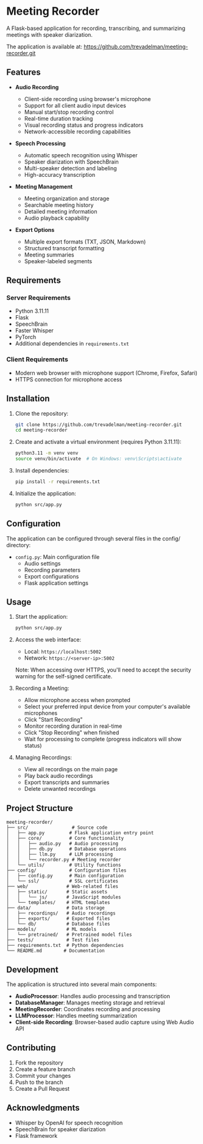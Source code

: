 # Meeting Recorder

A Flask-based application for recording, transcribing, and summarizing meetings with speaker diarization.

The application is available at: https://github.com/trevadelman/meeting-recorder.git

## Features

- **Audio Recording**
  - Client-side recording using browser's microphone
  - Support for all client audio input devices
  - Manual start/stop recording control
  - Real-time duration tracking
  - Visual recording status and progress indicators
  - Network-accessible recording capabilities

- **Speech Processing**
  - Automatic speech recognition using Whisper
  - Speaker diarization with SpeechBrain
  - Multi-speaker detection and labeling
  - High-accuracy transcription

- **Meeting Management**
  - Meeting organization and storage
  - Searchable meeting history
  - Detailed meeting information
  - Audio playback capability

- **Export Options**
  - Multiple export formats (TXT, JSON, Markdown)
  - Structured transcript formatting
  - Meeting summaries
  - Speaker-labeled segments

## Requirements

### Server Requirements
- Python 3.11.11
- Flask
- SpeechBrain
- Faster Whisper
- PyTorch
- Additional dependencies in `requirements.txt`

### Client Requirements
- Modern web browser with microphone support (Chrome, Firefox, Safari)
- HTTPS connection for microphone access

## Installation

1. Clone the repository:
   ```bash
   git clone https://github.com/trevadelman/meeting-recorder.git
   cd meeting-recorder
   ```

2. Create and activate a virtual environment (requires Python 3.11.11):
   ```bash
   python3.11 -m venv venv
   source venv/bin/activate  # On Windows: venv\Scripts\activate
   ```

3. Install dependencies:
   ```bash
   pip install -r requirements.txt
   ```

4. Initialize the application:
   ```bash
   python src/app.py
   ```

## Configuration

The application can be configured through several files in the config/ directory:

- `config.py`: Main configuration file
  - Audio settings
  - Recording parameters
  - Export configurations
  - Flask application settings

## Usage

1. Start the application:
   ```bash
   python src/app.py
   ```

2. Access the web interface:
   - Local: `https://localhost:5002`
   - Network: `https://<server-ip>:5002`
   
   Note: When accessing over HTTPS, you'll need to accept the security warning for the self-signed certificate.

3. Recording a Meeting:
   - Allow microphone access when prompted
   - Select your preferred input device from your computer's available microphones
   - Click "Start Recording"
   - Monitor recording duration in real-time
   - Click "Stop Recording" when finished
   - Wait for processing to complete (progress indicators will show status)

4. Managing Recordings:
   - View all recordings on the main page
   - Play back audio recordings
   - Export transcripts and summaries
   - Delete unwanted recordings

## Project Structure

```
meeting-recorder/
├── src/                # Source code
│   ├── app.py         # Flask application entry point
│   ├── core/          # Core functionality
│   │   ├── audio.py   # Audio processing
│   │   ├── db.py      # Database operations
│   │   ├── llm.py     # LLM processing
│   │   └── recorder.py # Meeting recorder
│   └── utils/         # Utility functions
├── config/            # Configuration files
│   ├── config.py      # Main configuration
│   └── ssl/           # SSL certificates
├── web/              # Web-related files
│   ├── static/       # Static assets
│   │   └── js/       # JavaScript modules
│   └── templates/    # HTML templates
├── data/             # Data storage
│   ├── recordings/   # Audio recordings
│   ├── exports/      # Exported files
│   └── db/           # Database files
├── models/           # ML models
│   └── pretrained/   # Pretrained model files
├── tests/            # Test files
├── requirements.txt  # Python dependencies
└── README.md        # Documentation
```

## Development

The application is structured into several main components:

- **AudioProcessor**: Handles audio processing and transcription
- **DatabaseManager**: Manages meeting storage and retrieval
- **MeetingRecorder**: Coordinates recording and processing
- **LLMProcessor**: Handles meeting summarization
- **Client-side Recording**: Browser-based audio capture using Web Audio API

## Contributing

1. Fork the repository
2. Create a feature branch
3. Commit your changes
4. Push to the branch
5. Create a Pull Request

## Acknowledgments

- Whisper by OpenAI for speech recognition
- SpeechBrain for speaker diarization
- Flask framework
